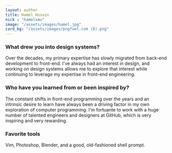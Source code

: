 ```yaml
---
layout: author
title: Hamel Husain
nick : "hamelsmu"
image: "/assets/images/hamel.jpg"
card_bg: "/assets/images/pngfuel.com (8).png"
---
```


### What drew you into design systems?

Over the decades, my primary expertise has slowly migrated from back-end development to front-end. I've always had an interest in design, and working on design systems allows me to explore that interest while continuing to leverage my expertise in front-end engineering.

### Who have you learned from or been inspired by?

The constant shifts in front-end programming over the years and an intrinsic desire to learn have always been a driving factor in my own exploration of computer programming. I'm fortuante to work with a huge number of talented engineers and designers at GitHub, which is very inspiring and very rewarding.

### Favorite tools

Vim, Photoshop, Blender, and a good, old-fashioned shell prompt.
